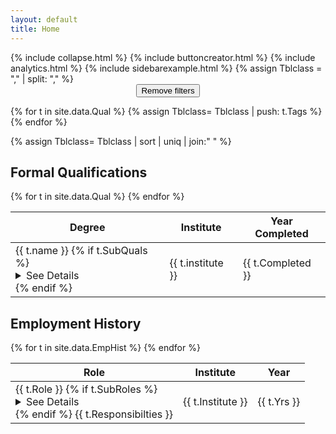 ```yaml
---
layout: default
title: Home
---
```


<head>
<link rel="stylesheet" href="assets/css/sidebar_resume.css">
</head>
{% include collapse.html %}
{% include buttoncreator.html %}
{% include analytics.html %}
{% include sidebarexample.html %}
{% assign Tblclass = "," | split: "," %}
<center>
<button onclick='hideAll()'>Remove filters</button></center>


{% for t in site.data.Qual %}
   {% assign Tblclass= Tblclass | push: t.Tags %}
{% endfor %}

{% assign Tblclass= Tblclass | sort | uniq | join:" " %}

## Formal Qualifications
<table>
<thead>
  <tr>
    <th>Degree</th>
    <th>Institute</th>
    <th>Year Completed</th>
  </tr>
</thead>
<tbody>    
{% for t in site.data.Qual %}
    <tr class="{{ t.Tags | join:" " }}">
    <td>{{ t.name }}
       {% if t.SubQuals %}
       <details><summary>See Details</summary>
         {% for SubQual in t.SubQuals %}
            - {{ SubQual }}<br>
         {% endfor %}
       </details>
       {% endif %}
       </td>
    <td>{{ t.institute }}</td>
    <td>{{ t.Completed }}</td>
  </tr>
{% endfor %}

</tbody>
  </table>

## Employment History
<table>
<thead>
  <tr>
    <th>Role</th>
    <th>Institute</th>
    <th>Year</th>
  </tr>
</thead>
<tbody>    
{% for t in site.data.EmpHist %}
    <tr class="{{ t.Tags | join:" " }}">
    <td>{{ t.Role }}
       {% if t.SubRoles %}
       <details><summary>See Details</summary>
         {% for SubRole in t.SubRoles %}
            - {{ SubRole }}<br>
         {% endfor %}
       </details>
       {% endif %}
       {{ t.Responsibilties }}
       </td>
    <td>{{ t.Institute }}</td>
    <td>{{ t.Yrs }}</td>
  </tr>
{% endfor %}
   </tbody>
  </table>
